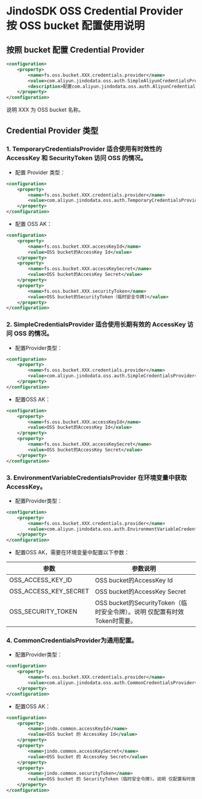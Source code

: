 # JindoSDK OSS Credential Provider 按 OSS bucket 配置使用说明

## 按照 bucket 配置 Credential Provider

```xml
<configuration>
    <property>
        <name>fs.oss.bucket.XXX.credentials.provider</name>
        <value>com.aliyun.jindodata.oss.auth.SimpleAliyunCredentialsProvider,com.aliyun.jindodata.oss.auth.EnvironmentVariableCredentialsProvider,com.aliyun.jindodata.oss.auth.CommonCredentialsProvider</value>
        <description>配置com.aliyun.jindodata.oss.auth.AliyunCredentialsProvider的实现类，多个类时使用英文逗号（, ）隔开，按照先后顺序读取Credential直至读到有效的Credential。Provider详情请参见Credential Provider类型。</description>
    </property>
</configuration>
```
说明 XXX 为 OSS bucket 名称。

## Credential Provider 类型

### 1. TemporaryCredentialsProvider 适合使用有时效性的 AccessKey 和 SecurityToken 访问 OSS 的情况。
* 配置 Provider 类型：

```xml
<configuration>
    <property>
        <name>fs.oss.bucket.XXX.credentials.provider</name>
        <value>com.aliyun.jindodata.oss.auth.TemporaryCredentialsProvider</value>
    </property>
</configuration>
```

* 配置 OSS AK：

```xml
<configuration>
    <property>
        <name>fs.oss.bucket.XXX.accessKeyId</name>
        <value>OSS bucket的AccessKey Id</value>
    </property>
    <property>
        <name>fs.oss.bucket.XXX.accessKeySecret</name>
        <value>OSS bucket的AccessKey Secret</value>
    </property>
    <property>
        <name>fs.oss.bucket.XXX.securityToken</name>
        <value>OSS bucket的SecurityToken（临时安全令牌)</value>
    </property>
</configuration>
```

### 2. SimpleCredentialsProvider 适合使用长期有效的 AccessKey 访问 OSS 的情况。
* 配置Provider类型：

```xml
<configuration>
    <property>
        <name>fs.oss.bucket.XXX.credentials.provider</name>
        <value>com.aliyun.jindodata.oss.auth.SimpleCredentialsProvider</value>
    </property>
</configuration>
```

* 配置OSS AK：

```xml
<configuration>
    <property>
        <name>fs.oss.bucket.XXX.accessKeyId</name>
        <value>OSS bucket的AccessKey Id</value>
    </property>
    <property>
        <name>fs.oss.bucket.XXX.accessKeySecret</name>
        <value>OSS bucket的AccessKey Secret</value>
    </property>
</configuration>
```

### 3. EnvironmentVariableCredentialsProvider 在环境变量中获取 AccessKey。
* 配置Provider类型：

```xml
<configuration>
    <property>
        <name>fs.oss.bucket.XXX.credentials.provider</name>
        <value>com.aliyun.jindodata.oss.auth.EnvironmentVariableCredentialsProvider</value>
    </property>
</configuration>
```

* 配置OSS AK，需要在环境变量中配置以下参数：

| 参数                                    | 参数说明             |
| ------------------------------------------| ----------------- |
| OSS_ACCESS_KEY_ID                      | OSS bucket的AccessKey Id |
| OSS_ACCESS_KEY_SECRET                  | OSS bucket的AccessKey Secret |
| OSS_SECURITY_TOKEN                     | OSS bucket的SecurityToken（临时安全令牌）。说明 仅配置有时效Token时需要。|


### 4. CommonCredentialsProvider为通用配置。
* 配置Provider类型：

```xml
<configuration>
    <property>
        <name>fs.oss.bucket.XXX.credentials.provider</name>
        <value>com.aliyun.jindodata.oss.auth.CommonCredentialsProvider</value>
    </property>
</configuration>
```

* 配置OSS AK：

```xml
<configuration>
    <property>
        <name>jindo.common.accessKeyId</name>
        <value>OSS bucket 的 AccessKey Id</value>
    </property>
    <property>
        <name>jindo.common.accessKeySecret</name>
        <value>OSS bucket 的 AccessKey Secret</value>
    </property>
    <property>
        <name>jindo.common.securityToken</name>
        <value>OSS bucket 的 SecurityToken（临时安全令牌)。说明 仅配置有时效 Token 时需要。</value>
    </property>
</configuration>
```
